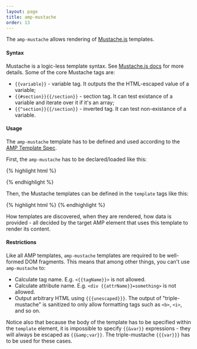 ```yaml
---
layout: page
title: amp-mustache
order: 13
---
```


<!---
Copyright 2015 The AMP HTML Authors. All Rights Reserved.

Licensed under the Apache License, Version 2.0 (the "License");
you may not use this file except in compliance with the License.
You may obtain a copy of the License at

      http://www.apache.org/licenses/LICENSE-2.0

Unless required by applicable law or agreed to in writing, software
distributed under the License is distributed on an "AS-IS" BASIS,
WITHOUT WARRANTIES OR CONDITIONS OF ANY KIND, either express or implied.
See the License for the specific language governing permissions and
limitations under the License.
-->



The `amp-mustache` allows rendering of [Mustache.js](https://github.com/janl/mustache.js/) templates.

#### Syntax

Mustache is a logic-less template syntax. See [Mustache.js docs](https://github.com/janl/mustache.js/)
for more details. Some of the core Mustache tags are:

- `{{variable}}` - variable tag. It outputs the the HTML-escaped value of a variable;
- `{{#section}}{{/section}}` - section tag. It can test existance of a variable and iterate over it if
it's an array;
- `{{^section}}{{/section}}` - inverted tag. It can test non-existance of a variable.

#### Usage

The `amp-mustache` template has to be defined and used according to the
[AMP Template Spec](https://github.com/ampproject/amphtml/blob/master/extensions/amp-mustache/../../spec/amp-html-templates.md).

First, the `amp-mustache` has to be declared/loaded like this:

{% highlight html %}
<script async custom-template="amp-mustache" src="https://cdn.ampproject.org/v0/amp-mustache-0.1.js"></script>
{% endhighlight %}

Then, the Mustache templates can be defined in the `template` tags like this:

{% highlight html %}
<template type="amp-mustache">
  Hello {{world}}!
</template>
{% endhighlight %}

How templates are discovered, when they are rendered, how data is provided - all decided by the
target AMP element that uses this template to render its content.

#### Restrictions

Like all AMP templates, `amp-mustache` templates are required to be well-formed DOM fragments. This means
that among other things, you can't use `amp-mustache` to:

- Calculate tag name. E.g. `<{{tagName}}>` is not allowed.
- Calculate attribute name. E.g. `<div {{attrName}}=something>` is not allowed.
- Output arbitrary HTML using `{{{unescaped}}}`. The output of "triple-mustache" is sanitized to only allow
formatting tags such as `<b>`, `<i>`, and so on.

Notice also that because the body of the template has to be specified within the `template` element, it is
impossible to specify `{{&var}}` expressions - they will always be escaped as `{{&amp;var}}`. The triple-mustache
`{{{var}}}` has to be used for these cases.
